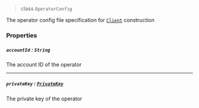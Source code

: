 > class `OperatorConfig`

The operator config file specification for [`Client`](Client.md) construction

### Properties

##### `accountId` : `String`

The account ID of the operator

---

##### `privateKey` : [`PrivateKey`](../cryptography/PrivateKey.md)

The private key of the operator
